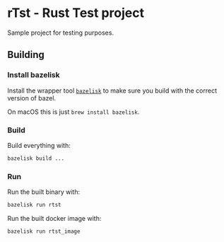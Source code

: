 # rTst - Rust Test project

Sample project for testing purposes.

## Building

### Install bazelisk

Install the wrapper tool [`bazelisk`][] to make sure you build with the correct version of bazel.

On macOS this is just `brew install bazelisk`.

### Build

Build everything with:

```bash
bazelisk build ...
```

### Run

Run the built binary with:

```bash
bazelisk run rtst
```

Run the built docker image with:

```bash
bazelisk run rtst_image
```

[`bazelisk`]: https://github.com/bazelbuild/bazelisk
